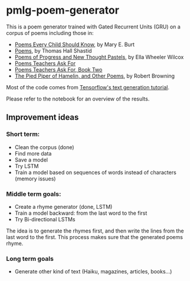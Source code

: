# pmlg-poem-generator

This is a poem generator trained with Gated Recurrent Units (GRU) on a corpus of poems including those in:
* [Poems Every Child Should Know](http://www.gutenberg.org/ebooks/16436), by Mary E. Burt
* [Poems](http://www.gutenberg.org/ebooks/52546), by Thomas Hall Shastid
* [Poems of Progress and New Thought Pastels](http://www.gutenberg.org/ebooks/3228), by Ella Wheeler Wilcox
* [Poems Teachers Ask For](http://www.gutenberg.org/ebooks/18909)
* [Poems Teachers Ask For, Book Two](http://www.gutenberg.org/ebooks/19469)
* [The Pied Piper of Hamelin, and Other Poems](http://www.gutenberg.org/ebooks/42850), by Robert Browning

Most of the code comes from [Tensorflow's text generation tutorial](https://github.com/tensorflow/tensorflow/blob/r1.10/tensorflow/contrib/eager/python/examples/generative_examples/text_generation.ipynb).

Please refer to the notebook for an overview of the results.

## Improvement ideas

### Short term:
* Clean the corpus (done)
* Find more data
* Save a model
* Try LSTM
* Train a model based on sequences of words instead of characters (memory issues)

### Middle term goals:
* Create a rhyme generator (done, LSTM)
* Train a model backward: from the last word to the first
* Try Bi-directional LSTMs

The idea is to generate the rhymes first, and then write the lines from the last word to the first. This process makes sure that the generated poems rhyme.

### Long term goals
* Generate other kind of text (Haiku, magazines, articles, books...)
